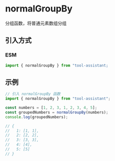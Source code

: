 # normalGroupBy

分组函数，将普通元素数组分组

## 引入方式

<!-- ### CJS

```javascript
const { normalGroupBy } = require("tool-assistant");
``` -->

### ESM

```javascript
import { normalGroupBy } from "tool-assistant;
```

## 示例

```javascript
// 引入 normalGroupBy 函数
import { normalGroupBy } from "tool-assistant";

const numbers = [1, 2, 3, 1, 2, 3, 4, 5];
const groupedNumbers = normalGroupBy(numbers);
console.log(groupedNumbers);

// {
//   1: [1, 1],
//   2: [2, 2],
//   3: [3, 3],
//   4: [4],
//   5: [5]
// }
```
